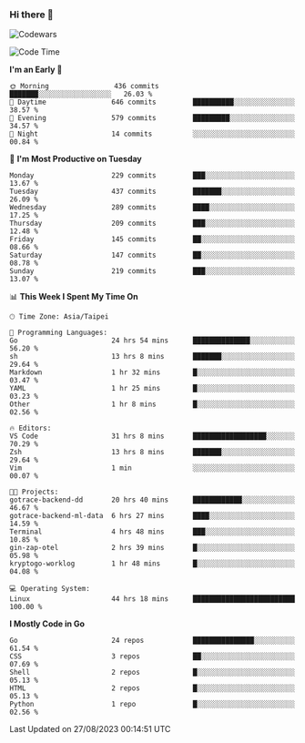 ### Hi there 👋

![Codewars](https://www.codewars.com/users/omegaatt36/badges/small)

<!--START_SECTION:waka-->
![Code Time](http://img.shields.io/badge/Code%20Time-1%2C610%20hrs%208%20mins-blue)

**I'm an Early 🐤** 

```text
🌞 Morning                436 commits         ███████░░░░░░░░░░░░░░░░░░   26.03 % 
🌆 Daytime                646 commits         ██████████░░░░░░░░░░░░░░░   38.57 % 
🌃 Evening                579 commits         █████████░░░░░░░░░░░░░░░░   34.57 % 
🌙 Night                  14 commits          ░░░░░░░░░░░░░░░░░░░░░░░░░   00.84 % 
```
📅 **I'm Most Productive on Tuesday** 

```text
Monday                   229 commits         ███░░░░░░░░░░░░░░░░░░░░░░   13.67 % 
Tuesday                  437 commits         ███████░░░░░░░░░░░░░░░░░░   26.09 % 
Wednesday                289 commits         ████░░░░░░░░░░░░░░░░░░░░░   17.25 % 
Thursday                 209 commits         ███░░░░░░░░░░░░░░░░░░░░░░   12.48 % 
Friday                   145 commits         ██░░░░░░░░░░░░░░░░░░░░░░░   08.66 % 
Saturday                 147 commits         ██░░░░░░░░░░░░░░░░░░░░░░░   08.78 % 
Sunday                   219 commits         ███░░░░░░░░░░░░░░░░░░░░░░   13.07 % 
```


📊 **This Week I Spent My Time On** 

```text
🕑︎ Time Zone: Asia/Taipei

💬 Programming Languages: 
Go                       24 hrs 54 mins      ██████████████░░░░░░░░░░░   56.20 % 
sh                       13 hrs 8 mins       ███████░░░░░░░░░░░░░░░░░░   29.64 % 
Markdown                 1 hr 32 mins        █░░░░░░░░░░░░░░░░░░░░░░░░   03.47 % 
YAML                     1 hr 25 mins        █░░░░░░░░░░░░░░░░░░░░░░░░   03.23 % 
Other                    1 hr 8 mins         █░░░░░░░░░░░░░░░░░░░░░░░░   02.56 % 

🔥 Editors: 
VS Code                  31 hrs 8 mins       ██████████████████░░░░░░░   70.29 % 
Zsh                      13 hrs 8 mins       ███████░░░░░░░░░░░░░░░░░░   29.64 % 
Vim                      1 min               ░░░░░░░░░░░░░░░░░░░░░░░░░   00.07 % 

🐱‍💻 Projects: 
gotrace-backend-dd       20 hrs 40 mins      ████████████░░░░░░░░░░░░░   46.67 % 
gotrace-backend-ml-data  6 hrs 27 mins       ████░░░░░░░░░░░░░░░░░░░░░   14.59 % 
Terminal                 4 hrs 48 mins       ███░░░░░░░░░░░░░░░░░░░░░░   10.85 % 
gin-zap-otel             2 hrs 39 mins       █░░░░░░░░░░░░░░░░░░░░░░░░   05.98 % 
kryptogo-worklog         1 hr 48 mins        █░░░░░░░░░░░░░░░░░░░░░░░░   04.08 % 

💻 Operating System: 
Linux                    44 hrs 18 mins      █████████████████████████   100.00 % 
```

**I Mostly Code in Go** 

```text
Go                       24 repos            ███████████████░░░░░░░░░░   61.54 % 
CSS                      3 repos             ██░░░░░░░░░░░░░░░░░░░░░░░   07.69 % 
Shell                    2 repos             █░░░░░░░░░░░░░░░░░░░░░░░░   05.13 % 
HTML                     2 repos             █░░░░░░░░░░░░░░░░░░░░░░░░   05.13 % 
Python                   1 repo              █░░░░░░░░░░░░░░░░░░░░░░░░   02.56 % 
```




 Last Updated on 27/08/2023 00:14:51 UTC
<!--END_SECTION:waka-->

<!--
**omegaatt36/omegaatt36** is a ✨ _special_ ✨ repository because its `README.md` (this file) appears on your GitHub profile.

Here are some ideas to get you started:

- 🔭 I’m currently working on ...
- 🌱 I’m currently learning ...
- 👯 I’m looking to collaborate on ...
- 🤔 I’m looking for help with ...
- 💬 Ask me about ...
- 📫 How to reach me: ...
- 😄 Pronouns: ...
- ⚡ Fun fact: ...
-->
